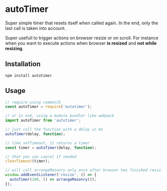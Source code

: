# autoTimer

Super simple timer that resets itself when called again. In the end, only the last call is taken into account.

Super usefull to trigger actions on browser resize or on scroll. For instance when you want to execute actions when browser __is resized__ and __not while resizing__.


## Installation

```
npm install autotimer
```

## Usage

```js
// require using commonJS
const autoTimer = require('autotimer');

// or in es6, using a module bundler like webpack
import autoTimer from 'autotimer';

// just call the function with a delay in ms
autoTimer(delay, function);

// like setTimeout, it returns a timer
const timer = autoTimer(delay, function);

// that you can cancel if needed
clearTimeout(timer);

// will call arrangeMasonry only once after browser has finished resizing
window.addEventListener('resize', () => {
  autoTimer(100, () => arrangeMasonry());
});
```
